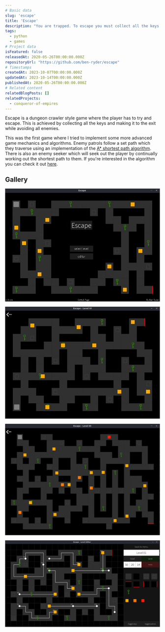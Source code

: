 ```yaml
---
# Basic data
slug: 'escape'
title: 'Escape'
description: "You are trapped. To escape you must collect all the keys and get to the exit while avoiding all enemy patrols. If they touch you, you're dead."
tags:
  - python
  - games
# Project data
isFeatured: false
releasedAt: 2020-05-26T00:00:00.000Z
repositoryUrl: "https://github.com/ben-ryder/escape"
# Timestamps
createdAt: 2023-10-07T00:00:00.000Z
updatedAt: 2023-10-14T00:00:00.000Z
publishedAt: 2020-05-26T00:00:00.000Z
# Related content
relatedBlogPosts: []
relatedProjects:
  - conqueror-of-empires
---
```


Escape is a dungeon crawler style game where the player has to try and escape. This is achieved by collecting all the keys and making it to the exit while avoiding all enemies.

This was the first game where I tried to implement some more advanced game mechanics and algorithms. Enemy patrols follow a set path which they traverse using an implementation of the [A\* shortest path algorithm](https://en.wikipedia.org/wiki/A*_search_algorithm).
There is also an enemy seeker which will seek out the player by continually working out the shortest path to them.
If you're interested in the algorithm you can check it out [here](https://github.com/Ben-Ryder/Escape/blob/master/project/game/search.py).

## Gallery
![](./assets/escape--main-menu.png)

![](./assets/escape--simple-game.png)

![](./assets/escape--complex-game.png)

![](./assets/escape--level-editor.png)
